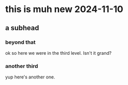 # this is muh new 2024-11-10
## a subhead
### beyond that
ok so here we were in the third level. Isn't it grand?

### another third
yup here's another one.

